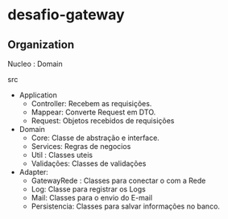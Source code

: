 # desafio-gateway

## Organization 

Nucleo : Domain

src
  - Application
      - Controller: Recebem as requisições.
      - Mappear: Converte Request em DTO.
      - Request: Objetos recebidos de requisições
  - Domain
    - Core: Classe de abstração e interface.
    - Services: Regras de negocios
    - Util : Classes uteis
    - Validações: Classes de validações 
  - Adapter:
    - GatewayRede : Classes para conectar o com a Rede
    - Log: Classe para registrar os Logs
    - Mail: Classes para o envio do E-mail
    - Persistencia: Classes para salvar informações no banco.
